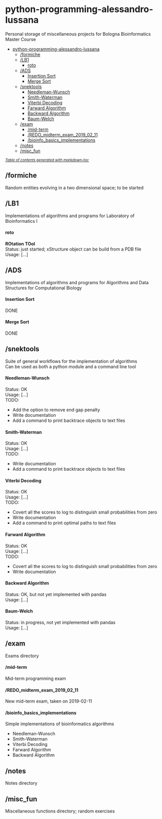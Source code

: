 # python-programming-alessandro-lussana
Personal storage of miscellaneous projects for Bologna Bioinformatics Master Course  

- [python-programming-alessandro-lussana](#python-programming-alessandro-lussana)
  * [/formiche](#-formiche)
  * [/LB1](#-lb1)
      - [roto](#roto)
  * [/ADS](#-ads)
      - [Insertion Sort](#insertion-sort)
      - [Merge Sort](#merge-sort)
  * [/snektools](#-snektools)
      - [Needleman-Wunsch](#needleman-wunsch)
      - [Smith-Waterman](#smith-waterman)
      - [Viterbi Decoding](#viterbi-decoding)
      - [Farward Algorithm](#farward-algorithm)
      - [Backward Algorithm](#backward-algorithm)
      - [Baum-Welch](#baum-welch)
  * [/exam](#-exam)
      - [/mid-term](#-mid-term)
      - [/REDO\_midterm\_exam\_2019\_02\_11](#-redo--midterm--exam--2019--02--11)
      - [/bioinfo\_basics\_implementations](#-bioinfo--basics--implementations)
  * [/notes](#-notes)
  * [/misc\_fun](#-misc--fun)

<small><i><a href='http://ecotrust-canada.github.io/markdown-toc/'>Table of contents generated with markdown-toc</a></i></small>

## /formiche
Random entities evolving in a two dimensional space; to be started

## /LB1
Implementations of algorithms and programs for Laboratory of Bioinformatics I  

#### roto
**ROtation TOol**  
Status: just started; xStructure object can be build from a PDB file  
Usage: [...]  

## /ADS
Implementations of algorithms and programs for Algorithms and Data Structures for Computational Biology

#### Insertion Sort
DONE

#### Merge Sort
DONE

## /snektools
Suite of general workflows for the implementation of algorithms  
Can be used as both a python module and a command line tool

#### Needleman-Wunsch
Status: OK  
Usage: [...]  
TODO: 
- Add the option to remove end gap penalty
- Write documentation
- Add a command to print backtrace objects to text files

#### Smith-Waterman
Status: OK  
Usage: [...]  
TODO:  
- Write documentation
- Add a command to print backtrace objects to text files

#### Viterbi Decoding
Status: OK  
Usage: [...]  
TODO: 
- Covert all the scores to log to distinguish small probabilities from zero
- Write documentation
- Add a command to print optimal paths to text files

#### Farward Algorithm
Status: OK    
Usage: [...]  
TODO:
- Covert all the scores to log to distinguish small probabilities from zero
- Write documentation

#### Backward Algorithm
Status: OK, but not yet implemented with pandas  
Usage: [...]

#### Baum-Welch
Status: in progress, not yet implemented with pandas  
Usage: [...]

## /exam
Exams directory

#### /mid-term
Mid-term programming exam

#### /REDO\_midterm\_exam\_2019\_02\_11
New mid-term exam, taken on 2019-02-11

#### /bioinfo\_basics\_implementations
Simple implementations of bioinformatics algorithms
- Needleman-Wunsch
- Smith-Waterman
- Viterbi Decoding
- Farward Algorithm
- Backward Algorithm

## /notes
Notes directory

## /misc\_fun
Miscellaneous functions directory; random exercises
